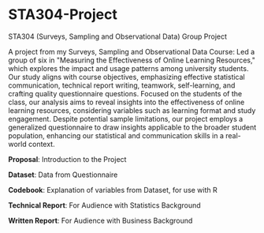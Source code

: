 # STA304-Project
STA304 (Surveys, Sampling and Observational Data) Group Project

A project from my Surveys, Sampling and Observational Data Course: Led a group of six in  "Measuring the Effectiveness of Online Learning Resources," which explores the impact and usage patterns among university students. Our study aligns with course objectives, emphasizing effective statistical communication, technical report writing, teamwork, self-learning, and crafting quality questionnaire questions. Focused on the students of the class, our analysis aims to reveal insights into the effectiveness of online learning resources, considering variables such as learning format and study engagement. Despite potential sample limitations, our project employs a generalized questionnaire to draw insights applicable to the broader student population, enhancing our statistical and communication skills in a real-world context.

**Proposal**: Introduction to the Project

**Dataset**: Data from Questionnaire 

**Codebook**: Explanation of variables from Dataset, for use with R

**Technical Report**: For Audience with Statistics Background

**Written Report**: For Audience with Business Background
